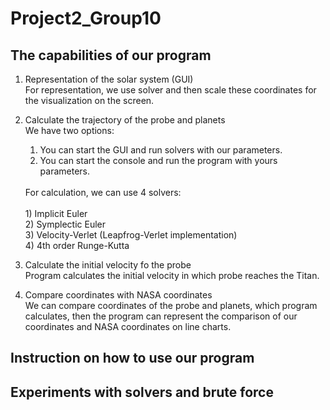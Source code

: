# Project2_Group10
## The capabilities of our program
1) Representation of the solar system (GUI)  <br />
   For representation, we use solver and then scale these coordinates for the visualization on the screen.
   
3) Calculate the trajectory of the probe and planets<br />
   We have two options:
   1) You can start the GUI and run solvers with our parameters.
   2) You can start the console and run the program with yours parameters.
   <br />
   For calculation, we can use 4 solvers: <br />
   <br />
   1) Implicit Euler <br />
   2) Symplectic Euler <br />
   3) Velocity-Verlet (Leapfrog-Verlet implementation) <br />
   4) 4th order Runge-Kutta <br />
   
4) Calculate the initial velocity fo the probe <br />
   Program calculates the initial velocity in which probe reaches the Titan.
   
5) Compare coordinates with NASA coordinates <br />
   We can compare coordinates of the probe and planets, which program calculates, then the program can represent the comparison of our coordinates and NASA coordinates on line charts.
   
   
  ## Instruction on how to use our program
  
  ## Experiments with solvers and brute force
